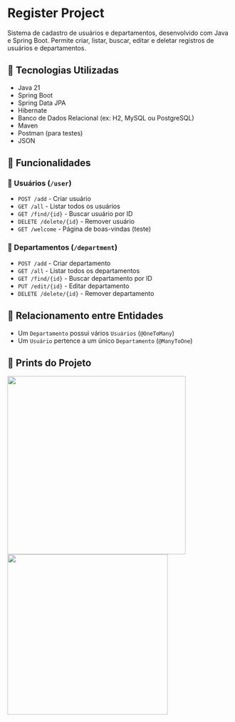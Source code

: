 # Register Project

Sistema de cadastro de usuários e departamentos, desenvolvido com Java e Spring Boot. Permite criar, listar, buscar, editar e deletar registros de usuários e departamentos.

## 🔧 Tecnologias Utilizadas

- Java 21
- Spring Boot
- Spring Data JPA
- Hibernate
- Banco de Dados Relacional (ex: H2, MySQL ou PostgreSQL)
- Maven
- Postman (para testes)
- JSON

## 🧠 Funcionalidades

### 🔹 Usuários (`/user`)
- `POST /add` - Criar usuário
- `GET /all` - Listar todos os usuários
- `GET /find/{id}` - Buscar usuário por ID
- `DELETE /delete/{id}` - Remover usuário
- `GET /welcome` - Página de boas-vindas (teste)

### 🔹 Departamentos (`/department`)
- `POST /add` - Criar departamento
- `GET /all` - Listar todos os departamentos
- `GET /find/{id}` - Buscar departamento por ID
- `PUT /edit/{id}` - Editar departamento
- `DELETE /delete/{id}` - Remover departamento

## 🔄 Relacionamento entre Entidades

- Um `Departamento` possui vários `Usuários` (`@OneToMany`)
- Um `Usuário` pertence a um único `Departamento` (`@ManyToOne`)

## 📸 Prints do Projeto
<img src="https://github.com/user-attachments/assets/732f880f-973d-48fd-b610-36ea75cce739" width=400/>
<img src="https://github.com/user-attachments/assets/e64c379e-3c97-4fd1-8a52-7c036a7329bd" width=360/>
